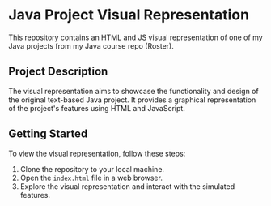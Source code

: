 # Java Project Visual Representation

This repository contains an HTML and JS visual representation of one of my Java projects from my Java course repo (Roster).

## Project Description

The visual representation aims to showcase the functionality and design of the original text-based Java project. It provides a graphical representation of the project's features using HTML and JavaScript.

## Getting Started

To view the visual representation, follow these steps:

1. Clone the repository to your local machine.
2. Open the `index.html` file in a web browser.
3. Explore the visual representation and interact with the simulated features.
